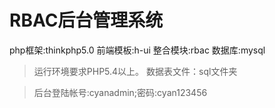 RBAC后台管理系统
===============

php框架:thinkphp5.0
前端模板:h-ui
整合模块:rbac
数据库:mysql
 

> 运行环境要求PHP5.4以上。
> 数据表文件：sql文件夹


>后台登陆帐号:cyanadmin;密码:cyan123456
